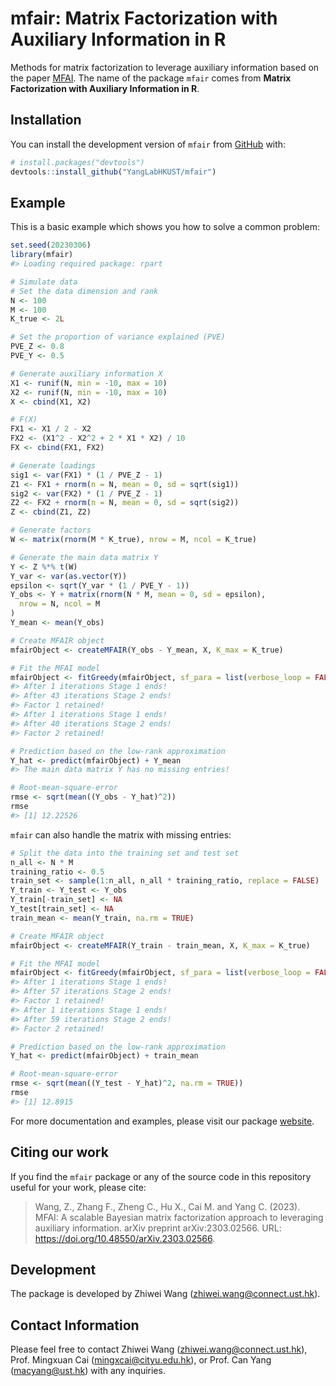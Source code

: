
<!-- README.md is generated from README.Rmd. Please edit that file -->

# mfair: Matrix Factorization with Auxiliary Information in R

<!-- badges: start -->
<!-- badges: end -->

Methods for matrix factorization to leverage auxiliary information based
on the paper [MFAI](https://doi.org/10.48550/arXiv.2303.02566). The name
of the package `mfair` comes from **Matrix Factorization with Auxiliary
Information in R**.

## Installation

You can install the development version of `mfair` from
[GitHub](https://github.com/) with:

``` r
# install.packages("devtools")
devtools::install_github("YangLabHKUST/mfair")
```

## Example

This is a basic example which shows you how to solve a common problem:

``` r
set.seed(20230306)
library(mfair)
#> Loading required package: rpart

# Simulate data
# Set the data dimension and rank
N <- 100
M <- 100
K_true <- 2L

# Set the proportion of variance explained (PVE)
PVE_Z <- 0.8
PVE_Y <- 0.5

# Generate auxiliary information X
X1 <- runif(N, min = -10, max = 10)
X2 <- runif(N, min = -10, max = 10)
X <- cbind(X1, X2)

# F(X)
FX1 <- X1 / 2 - X2
FX2 <- (X1^2 - X2^2 + 2 * X1 * X2) / 10
FX <- cbind(FX1, FX2)

# Generate loadings
sig1 <- var(FX1) * (1 / PVE_Z - 1)
Z1 <- FX1 + rnorm(n = N, mean = 0, sd = sqrt(sig1))
sig2 <- var(FX2) * (1 / PVE_Z - 1)
Z2 <- FX2 + rnorm(n = N, mean = 0, sd = sqrt(sig2))
Z <- cbind(Z1, Z2)

# Generate factors
W <- matrix(rnorm(M * K_true), nrow = M, ncol = K_true)

# Generate the main data matrix Y
Y <- Z %*% t(W)
Y_var <- var(as.vector(Y))
epsilon <- sqrt(Y_var * (1 / PVE_Y - 1))
Y_obs <- Y + matrix(rnorm(N * M, mean = 0, sd = epsilon),
  nrow = N, ncol = M
)
Y_mean <- mean(Y_obs)

# Create MFAIR object
mfairObject <- createMFAIR(Y_obs - Y_mean, X, K_max = K_true)

# Fit the MFAI model
mfairObject <- fitGreedy(mfairObject, sf_para = list(verbose_loop = FALSE))
#> After 1 iterations Stage 1 ends!
#> After 43 iterations Stage 2 ends!
#> Factor 1 retained!
#> After 1 iterations Stage 1 ends!
#> After 40 iterations Stage 2 ends!
#> Factor 2 retained!

# Prediction based on the low-rank approximation
Y_hat <- predict(mfairObject) + Y_mean
#> The main data matrix Y has no missing entries!

# Root-mean-square-error
rmse <- sqrt(mean((Y_obs - Y_hat)^2))
rmse
#> [1] 12.22526
```

`mfair` can also handle the matrix with missing entries:

``` r
# Split the data into the training set and test set
n_all <- N * M
training_ratio <- 0.5
train_set <- sample(1:n_all, n_all * training_ratio, replace = FALSE)
Y_train <- Y_test <- Y_obs
Y_train[-train_set] <- NA
Y_test[train_set] <- NA
train_mean <- mean(Y_train, na.rm = TRUE)

# Create MFAIR object
mfairObject <- createMFAIR(Y_train - train_mean, X, K_max = K_true)

# Fit the MFAI model
mfairObject <- fitGreedy(mfairObject, sf_para = list(verbose_loop = FALSE))
#> After 1 iterations Stage 1 ends!
#> After 57 iterations Stage 2 ends!
#> Factor 1 retained!
#> After 1 iterations Stage 1 ends!
#> After 59 iterations Stage 2 ends!
#> Factor 2 retained!

# Prediction based on the low-rank approximation
Y_hat <- predict(mfairObject) + train_mean

# Root-mean-square-error
rmse <- sqrt(mean((Y_test - Y_hat)^2, na.rm = TRUE))
rmse
#> [1] 12.8915
```

For more documentation and examples, please visit our package
[website](https://yanglabhkust.github.io/mfair/).

## Citing our work

If you find the `mfair` package or any of the source code in this
repository useful for your work, please cite:

> Wang, Z., Zhang F., Zheng C., Hu X., Cai M. and Yang C. (2023). MFAI:
> A scalable Bayesian matrix factorization approach to leveraging
> auxiliary information. arXiv preprint arXiv:2303.02566. URL:
> <https://doi.org/10.48550/arXiv.2303.02566>.

## Development

The package is developed by Zhiwei Wang (<zhiwei.wang@connect.ust.hk>).

## Contact Information

Please feel free to contact Zhiwei Wang (<zhiwei.wang@connect.ust.hk>),
Prof. Mingxuan Cai (<mingxcai@cityu.edu.hk>), or Prof. Can Yang
(<macyang@ust.hk>) with any inquiries.
